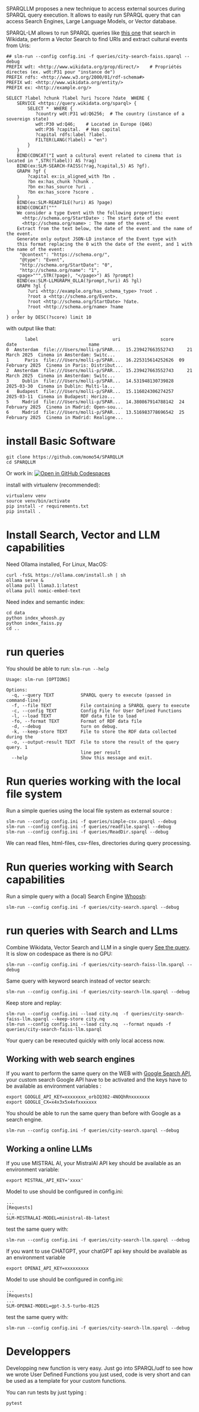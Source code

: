 SPARQLLM proposes a new technique to access external sources during SPARQL query execution.
It allows to easily run SPARQL query that can access Search Engines, Large Language Models, or Vector database. 

SPARQL-LM allows to run SPARQL queries like [this one](queries/city-search-faiss-llm.sparql) that search in Wikidata, perform a Vector Search to find URIs and extract cultural events from Uris:
```
## slm-run --config config.ini -f queries/city-search-faiss.sparql --debug
PREFIX wdt: <http://www.wikidata.org/prop/direct/>    # Propriétés directes (ex. wdt:P31 pour "instance de")
PREFIX rdfs: <http://www.w3.org/2000/01/rdf-schema#>
PREFIX wd: <http://www.wikidata.org/entity/>  
PREFIX ex: <http://example.org/>

SELECT ?label ?chunk ?label ?uri ?score ?date  WHERE {
    SERVICE <https://query.wikidata.org/sparql> {
        SELECT *  WHERE {
           ?country wdt:P31 wd:Q6256;  # The country (instance of a sovereign state)
           wdt:P30 wd:Q46;    # Located in Europe (Q46)
           wdt:P36 ?capital.  # Has capital
           ?capital rdfs:label ?label.
           FILTER(LANG(?label) = "en")
        } 
    } 
    BIND(CONCAT("I want a cultural event related to cinema that is located in ",STR(?label)) AS ?rag)
    BIND(ex:SLM-SEARCH-FAISS(?rag,?capital,5) AS ?gf).
    GRAPH ?gf {
        ?capital ex:is_aligned_with ?bn .
        ?bn ex:has_chunk ?chunk .
        ?bn ex:has_source ?uri .
        ?bn ex:has_score ?score .
    }
    BIND(ex:SLM-READFILE(?uri) AS ?page)   
    BIND(CONCAT("""
    We consider a type Event with the following properties:
      <http://schema.org/StartDate> : The start date of the event
      <http://schema.org/name> : The name of the event.
    Extract from the text below, the date of the event and the name of the event. 
    Generate only output JSON-LD instance of the Event type with
    this format replacing the 0 with the date of the event, and 1 with the name of the event:
     "@context": "https://schema.org/",
     "@type": "Event",
     "http://schema.org/StartDate": "0",
     "http://schema.org/name": "1",
    <page>""",STR(?page), "</page>") AS ?prompt)
    BIND(ex:SLM-LLMGRAPH_OLLA(?prompt,?uri) AS ?gl)
    GRAPH ?gl {
        ?uri <http://example.org/has_schema_type> ?root . 
        ?root a <http://schema.org/Event>. 
        ?root <http://schema.org/StartDate> ?date.
        ?root <http://schema.org/name> ?name
    }    
} order by DESC(?score) limit 10
```

with output like that:
```
       label                            uri               score              date                           name
0  Amsterdam  file:///Users/molli-p/SPAR...  15.239427663552743     21 March 2025  Cinema in Amsterdam: Switc...
1      Paris  file:///Users/molli-p/SPAR...  16.225315614252626  09 February 2025  Cinema in Paris: Distribut...
2  Amsterdam  file:///Users/molli-p/SPAR...  15.239427663552743     21 March 2025  Cinema in Amsterdam: Switc...
3     Dublin  file:///Users/molli-p/SPAR...  14.531948130739828        2025-03-30  Cinema in Dublin: Multi-la...
4   Budapest  file:///Users/molli-p/SPAR...  15.116024306274257        2025-03-11  Cinema in Budapest: Horizo...
5     Madrid  file:///Users/molli-p/SPAR...  14.380867914788142  24 February 2025  Cinema in Madrid: Open-sou...
6     Madrid  file:///Users/molli-p/SPAR...  13.516983778696542  25 February 2025  Cinema in Madrid: Realigne...
```



# install Basic Software

```
git clone https://github.com/momo54/SPARQLLM
cd SPARQLLM
```
Or  work in:
[![Open in GitHub Codespaces](https://github.com/codespaces/badge.svg)](https://codespaces.new/momo54/SPARQLLM?quickstart=1)



install with virtualenv (recommended):
```
virtualenv venv
source venv/bin/activate
pip install -r requirements.txt
pip install .
```

# Install Search, Vector and LLM capabilities

Need Ollama installed, For Linux, MacOS:
```
curl -fsSL https://ollama.com/install.sh | sh
ollama serve &
ollama pull llama3.1:latest
ollama pull nomic-embed-text
```

Need index and semantic index:
```
cd data
python index_whoosh.py
python index_faiss.py
cd ..
```

# run queries

You should be able to run: `slm-run --help`
```
Usage: slm-run [OPTIONS]

Options:
  -q, --query TEXT          SPARQL query to execute (passed in command-line)
  -f, --file TEXT           File containing a SPARQL query to execute
  -c, --config TEXT         Config File for User Defined Functions
  -l, --load TEXT           RDF data file to load
  -fo, --format TEXT        Format of RDF data file
  -d, --debug               turn on debug.
  -k, --keep-store TEXT     File to store the RDF data collected during the
  -o, --output-result TEXT  File to store the result of the query query. 1
                            line per result
  --help                    Show this message and exit.
```

# Run queries working with the local file system


Run a simple queries using the local file system as external source :
```
slm-run --config config.ini -f queries/simple-csv.sparql --debug
slm-run --config config.ini -f queries/readfile.sparql --debug
slm-run --config config.ini -f queries/ReadDir.sparql --debug
```

We can read files, html-files, csv-files, directories during query processing.


# Run queries working with Search capabilities

Run a simple query with a (local) Search Engine [Whoosh](https://github.com/whoosh-community/whoosh):
```
slm-run --config config.ini -f queries/city-search.sparql --debug
```

# run queries with Search and LLms

Combine Wikidata, Vector Search and LLM in a single query [See the query](queries/city-search-faiss-llm.sparql). It is slow on codespace as there is no GPU:
```
slm-run --config config.ini -f queries/city-search-faiss-llm.sparql --debug
```

Same query with keyword search instead of vector search:
```
slm-run --config config.ini -f queries/city-search-llm.sparql --debug
```

Keep store and replay:
```
slm-run --config config.ini --load city.nq  -f queries/city-search-faiss-llm.sparql --keep-store city.nq
slm-run --config config.ini --load city.nq  --format nquads -f queries/city-search-faiss-llm.sparql
````

Your query can be rexecuted quickly with only local access now. 


## Working with web search engines

If you want to perform the same query on the WEB with [Google Search API](https://developers.google.com/custom-search), your custom search Google API have
to be  activated and the keys have to be available as environment variables :
```
export GOOGLE_API_KEY=xxxxxxxx_orbIQ302-4NOQhRnxxxxxxx
export GOOGLE_CX=x4x3x5x4xfxxxxxxx
```

You should be able to run the same query than before with Google
as a search engine.
```
slm-run --config config.ini -f queries/city-search.sparql --debug
```


## Working a online LLMs

If you  use MISTRAL AI, your MistralAI API key should be available as an environment variable:
```
export MISTRAL_API_KEY='xxxx'
```

Model to use should be configured in config.ini:
```
...
[Requests]
...
SLM-MISTRALAI-MODEL=ministral-8b-latest
```

test the same query with:
```
slm-run --config config.ini -f queries/city-search-llm.sparql --debug
```


If you want to use CHATGPT, your chatGPT api key should be available as an environment variable
```
export OPENAI_API_KEY=xxxxxxxxx
```

Model to use should be configured in config.ini:
```
...
[Requests]
...
SLM-OPENAI-MODEL=gpt-3.5-turbo-0125
```

test the same query with:
```
slm-run --config config.ini -f queries/city-search-llm.sparql --debug
```


# Developpers

Developping new function is very easy. Just go into SPARQL/udf to see how we wrote User Defined Functions you just used, code is very short and can be used as a template for your custom functions. 

You can run tests by  just typing :
```
pytest
```